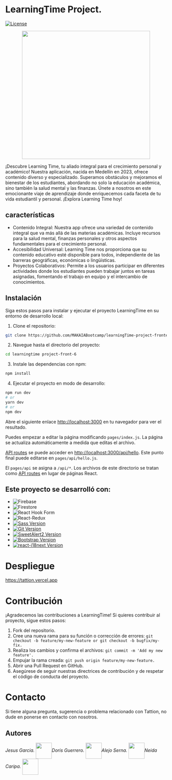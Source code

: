 # LearningTime Project.

[![License](https://img.shields.io/badge/license-MIT-blue.svg)](LICENSE)
<p align="center">
<img align="center" width="400px" src="https://res.cloudinary.com/dwevhpoby/image/upload/v1706152639/xoipdctqoumpk71syxgg.jpg">
</p>
¡Descubre Learning Time, tu aliado integral para el crecimiento personal y académico! Nuestra aplicación, nacida en Medellín en 2023, ofrece contenido diverso y especializado. Superamos obstáculos y mejoramos el bienestar de los estudiantes, abordando no solo la educación académica, sino también la salud mental y las finanzas. Únete a nosotros en este emocionante viaje de aprendizaje donde enriquecemos cada faceta de tu vida estudiantil y personal. ¡Explora Learning Time hoy!

## características

- Contenido Integral: Nuestra app ofrece una variedad de contenido integral que va más allá de las materias académicas. Incluye recursos para la salud mental, finanzas personales y otros aspectos fundamentales para el crecimiento personal.
- Accesibilidad Universal: Learning Time nos proporciona que su contenido educativo esté disponible para todos, independiente de las barreras geográficas, económicas o lingüísticas.
- Proyectos Colaborativos: Permite a los usuarios participar en diferentes actividades donde los estudiantes pueden trabajar juntos en tareas asignadas, fomentando el trabajo en equipo y el intercambio de conocimientos.

## Instalación

Siga estos pasos para instalar y ejecutar el proyecto LearningTime en su entorno de desarrollo local:

1. Clone el repositorio:
```bash
git clone https://github.com/MAKAIABootcamp/learningTime-project-frontend-6.git
```
2. Navegue hasta el directorio del proyecto:
```bash
cd learningtime project-front-6
```
3. Instale las dependencias con npm:
```bash
npm install
```
4. Ejecutar el proyecto en modo de desarrollo:

```bash
npm run dev
# or
yarn dev
# or
npm dev
```
Abre el siguiente enlace [http://localhost:3000](http://localhost:3000) en tu navegador para ver el resultado.

Puedes empezar a editar la página modificando `pages/index.js`. La página se actualiza automáticamente a medida que editas el archivo.

[API routes](https://nextjs.org/docs/api-routes/introduction) se puede acceder en [http://localhost:3000/api/hello](http://localhost:3000/api/hello). Este punto final puede editarse en `pages/api/hello.js`.

El `pages/api` se asigna a `/api/*`. Los archivos de este directorio se tratan como [API routes](https://nextjs.org/docs/api-routes/introduction) en lugar de páginas React.

## Este proyecto se desarrolló con:

- ![Firebase](https://img.shields.io/badge/-Firebase-FFCA28?logo=firebase&logoColor=black)
- ![Firestore](https://img.shields.io/badge/-Firestore-FF8F00?logo=firebase&logoColor=black)
- ![React Hook Form](https://img.shields.io/badge/React%20Hook%20Form-%23EC5990?logo=reacthookform&logoColor=white)
- ![React-Redux](https://img.shields.io/badge/-React%20Redux-764ABC?logo=redux&logoColor=white)
- [![Sass Version](https://img.shields.io/badge/Sass-v1.0.0-pink.svg)](https://sass-lang.com/)
- [![Git Version](https://img.shields.io/badge/Git-v2.34.0-orange.svg)](https://git-scm.com/)
- [![SweetAlert2 Version](https://img.shields.io/badge/SweetAlert2-v11.0.18-blue.svg)](https://sweetalert2.github.io/)
- [![Bootstrap Version](https://img.shields.io/badge/Bootstrap-v5.3.0-purple.svg)](https://getbootstrap.com/)
- [![react-i18next Version](https://img.shields.io/badge/react--i18next-v11.11.0-blue.svg)](https://react.i18next.com/)


# Despliegue 

https://tattion.vercel.app

# Contribución
¡Agradecemos las contribuciones a LearningTime! Si quieres contribuir al proyecto, sigue estos pasos:

1. Fork del repositorio.
2. Cree una nueva rama para su función o corrección de errores: ```git checkout -b feature/my-new-feature or git checkout -b bugfix/my-fix.```
3. Realiza los cambios y confirma el archivos: ```git commit -m 'Add my new feature'.```
4. Empujar la rama creada: ```git push origin feature/my-new-feature.```
5. Abrir una Pull Request en GitHub.
6. Asegúrese de seguir nuestras directrices de contribución y de respetar el código de conducta del proyecto.

# Contacto
Si tiene alguna pregunta, sugerencia o problema relacionado con Tattion, no dude en ponerse en contacto con nosotros.

## Autores

*Jesus Garcia.* <img align='center' src="https://www.shutterstock.com/image-vector/illustration-deadpool-head-on-white-600nw-2347474115.jpg" width="50"></img>*Doris Guerrero.* <img src="https://i.pinimg.com/474x/82/63/04/826304c6f99d57f2b6785a69902af7a1.jpg" width="50" align='center'>*Alejo Serna.* <img src="https://i.pinimg.com/736x/bd/13/ec/bd13ec10edc503bc9d7a096d3c742a63.jpg" width="50" align='center' />*Neida Caripa.* <img src="" width="50" align='center' />
